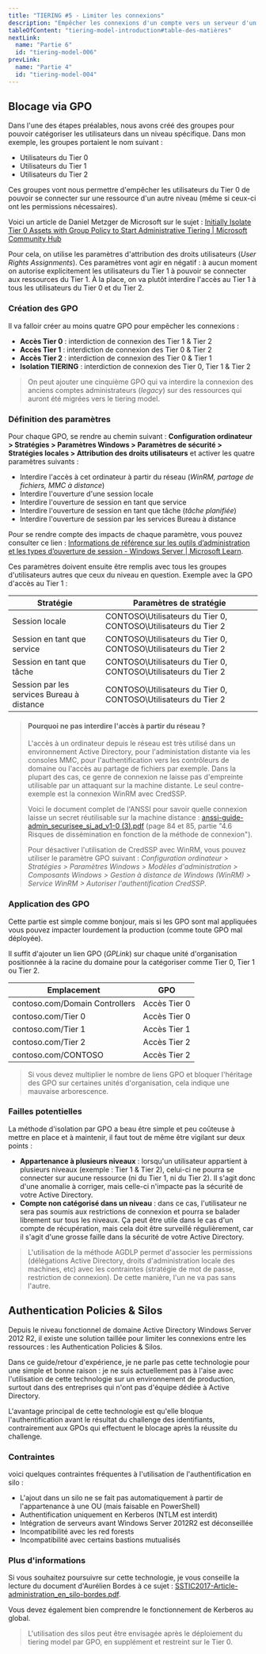 ```yaml
---
title: "TIERING #5 - Limiter les connexions"
description: "Empêcher les connexions d'un compte vers un serveur d'un autre niveau"
tableOfContent: "tiering-model-introduction#table-des-matières"
nextLink:
  name: "Partie 6"
  id: "tiering-model-006"
prevLink:
  name: "Partie 4"
  id: "tiering-model-004"
---
```


## Blocage via GPO

Dans l'une des étapes préalables, nous avons créé des groupes pour pouvoir catégoriser les utilisateurs dans un niveau spécifique. Dans mon exemple, les groupes portaient le nom suivant :

- Utilisateurs du Tier 0
- Utilisateurs du Tier 1
- Utilisateurs du Tier 2

Ces groupes vont nous permettre d'empêcher les utilisateurs du Tier 0 de pouvoir se connecter sur une ressource d'un autre niveau (même si ceux-ci ont les permissions nécessaires).

Voici un article de Daniel Metzger de Microsoft sur le sujet : [Initially Isolate Tier 0 Assets with Group Policy to Start Administrative Tiering \| Microsoft Community Hub](https://techcommunity.microsoft.com/blog/coreinfrastructureandsecurityblog/initially-isolate-tier-0-assets-with-group-policy-to-start-administrative-tierin/1184934)

Pour cela, on utilise les paramètres d'attribution des droits utilisateurs (*User Rights Assignments*). Ces paramètres vont agir en négatif : à aucun moment on autorise explicitement les utilisateurs du Tier 1 à pouvoir se connecter aux ressources du Tier 1. À la place, on va plutôt interdire l'accès au Tier 1 à tous les utilisateurs du Tier 0 et du Tier 2.

### Création des GPO

Il va falloir créer au moins quatre GPO pour empêcher les connexions :

- **Accès Tier 0** : interdiction de connexion des Tier 1 & Tier 2
- **Accès Tier 1** : interdiction de connexion des Tier 0 & Tier 2
- **Accès Tier 2** : interdiction de connexion des Tier 0 & Tier 1
- **Isolation TIERING** : interdiction de connexion des Tier 0, Tier 1 & Tier 2

> On peut ajouter une cinquième GPO qui va interdire la connexion des anciens comptes administrateurs (*legacy*) sur des ressources qui auront été migrées vers le tiering model.

### Définition des paramètres

Pour chaque GPO, se rendre au chemin suivant : **Configuration ordinateur > Stratégies > Paramètres Windows > Paramètres de sécurité > Stratégies locales > Attribution des droits utilisateurs** et activer les quatre paramètres suivants :

- Interdire l'accès à cet ordinateur à partir du réseau (*WinRM, partage de fichiers, MMC à distance*)
- Interdire l'ouverture d'une session locale
- Interdire l'ouverture de session en tant que service
- Interdire l'ouverture de session en tant que tâche (*tâche planifiée*)
- Interdire l'ouverture de session par les services Bureau à distance

Pour se rendre compte des impacts de chaque paramètre, vous pouvez consulter ce lien : [Informations de référence sur les outils d’administration et les types d’ouverture de session - Windows Server \| Microsoft Learn](https://learn.microsoft.com/fr-fr/windows-server/identity/securing-privileged-access/reference-tools-logon-types).

Ces paramètres doivent ensuite être remplis avec tous les groupes d'utilisateurs autres que ceux du niveau en question. Exemple avec la GPO d'accès au Tier 1 :

Stratégie | Paramètres de stratégie
--------- | -----------------------
Session locale | CONTOSO\Utilisateurs du Tier 0, CONTOSO\Utilisateurs du Tier 2
Session en tant que service | CONTOSO\Utilisateurs du Tier 0, CONTOSO\Utilisateurs du Tier 2
Session en tant que tâche | CONTOSO\Utilisateurs du Tier 0, CONTOSO\Utilisateurs du Tier 2
Session par les services Bureau à distance | CONTOSO\Utilisateurs du Tier 0, CONTOSO\Utilisateurs du Tier 2

> #### Pourquoi ne pas interdire l'accès à partir du réseau ?
>
> L'accès à un ordinateur depuis le réseau est très utilisé dans un environnement Active Directory, pour l'administation distante via les consoles MMC, pour l'authentification vers les contrôleurs de domaine ou l'accès au partage de fichiers par exemple. Dans la plupart des cas, ce genre de connexion ne laisse pas d'empreinte utilisable par un attaquant sur la machine distante. Le seul contre-exemple est la connexion WinRM avec CredSSP.
>
> Voici le document complet de l'ANSSI pour savoir quelle connexion laisse un secret réutilisable sur la machine distance : [anssi-guide-admin_securisee_si_ad_v1-0 (3).pdf](https://cyber.gouv.fr/sites/default/files/document/anssi-guide-admin_securisee_si_ad_v1-0%20%283%29.pdf) (page 84 et 85, partie "4.6 Risques de dissémination en fonction de la méthode de connexion").
>
> Pour désactiver l'utilisation de CredSSP avec WinRM, vous pouvez utiliser le paramètre GPO suivant : *Configuration ordinateur > Stratégies > Paramètres Windows > Modèles d'administration > Composants Windows > Gestion à distance de Windows (WinRM) > Service WinRM > Autoriser l'authentification CredSSP*.

### Application des GPO

Cette partie est simple comme bonjour, mais si les GPO sont mal appliquées vous pouvez impacter lourdement la production (comme toute GPO mal déployée).

Il suffit d'ajouter un lien GPO (*GPLink*) sur chaque unité d'organisation positionnée à la racine du domaine pour la catégoriser comme Tier 0, Tier 1 ou Tier 2.

Emplacement | GPO
----------- | ---
contoso.com/Domain Controllers | Accès Tier 0
contoso.com/Tier 0 | Accès Tier 0
contoso.com/Tier 1 | Accès Tier 1
contoso.com/Tier 2 | Accès Tier 2
contoso.com/CONTOSO | Accès Tier 2

> Si vous devez multiplier le nombre de liens GPO et bloquer l'héritage des GPO sur certaines unités d'organisation, cela indique une mauvaise arborescence.

### Failles potentielles

La méthode d'isolation par GPO a beau être simple et peu coûteuse à mettre en place et à maintenir, il faut tout de même être vigilant sur deux points :

- **Appartenance à plusieurs niveaux** : lorsqu'un utilisateur appartient à plusieurs niveaux (exemple : Tier 1 & Tier 2), celui-ci ne pourra se connecter sur aucune ressource (ni du Tier 1, ni du Tier 2). Il s'agit donc d'une anomalie à corriger, mais celle-ci n'impacte pas la sécurité de votre Active Directory.
- **Compte non catégorisé dans un niveau** : dans ce cas, l'utilisateur ne sera pas soumis aux restrictions de connexion et pourra se balader librement sur tous les niveaux. Ça peut être utile dans le cas d'un compte de récupération, mais cela doit être surveillé régulièrement, car il s'agit d'une grosse faille dans la sécurité de votre Active Directory.

> L'utilisation de la méthode AGDLP permet d'associer les permissions (délégations Active Directory, droits d'administration locale des machines, etc) avec les contraintes (stratégie de mot de passe, restriction de connexion). De cette manière, l'un ne va pas sans l'autre.

## Authentication Policies & Silos

Depuis le niveau fonctionnel de domaine Active Directory Windows Server 2012 R2, il existe une solution taillée pour limiter les connexions entre les ressources : les Authentication Policies & Silos.

Dans ce guide/retour d'expérience, je ne parle pas cette technologie pour une simple et bonne raison : je ne suis actuellement pas à l'aise avec l'utilisation de cette technologie sur un environnement de production, surtout dans des entreprises qui n'ont pas d'équipe dédiée à Active Directory.

L'avantage principal de cette technologie est qu'elle bloque l'authentification avant le résultat du challenge des identifiants, contrairement aux GPOs qui effectuent le blocage après la réussite du challenge.

### Contraintes

voici quelques contraintes fréquentes à l'utilisation de l'authentification en silo :

- L'ajout dans un silo ne se fait pas automatiquement à partir de l'appartenance à une OU (mais faisable en PowerShell)
- Authentification uniquement en Kerberos (NTLM est interdit)
- Intégration de serveurs avant Windows Server 2012R2 est déconseillée
- Incompatibilité avec les red forests
- Incompatibilité avec certains bastions mutualisés

### Plus d'informations

Si vous souhaitez poursuivre sur cette technologie, je vous conseille la lecture du document d'Aurélien Bordes à ce sujet : [SSTIC2017-Article-administration_en_silo-bordes.pdf](https://www.sstic.org/media/SSTIC2017/SSTIC-actes/administration_en_silo/SSTIC2017-Article-administration_en_silo-bordes.pdf).

Vous devez également bien comprendre le fonctionnement de Kerberos au global.

> L'utilisation des silos peut être envisagée après le déploiement du tiering model par GPO, en supplément et restreint sur le Tier 0.

